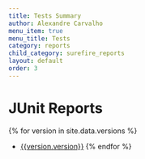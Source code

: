 ```yaml
---
title: Tests Summary
author: Alexandre Carvalho
menu_item: true
menu_title: Tests
category: reports
child_category: surefire_reports
layout: default
order: 3
---
```


# JUnit Reports
{% for version in site.data.versions %}
- [{{version.version}}](versions/tests-results-{{version.version}}.html)
{% endfor %}
